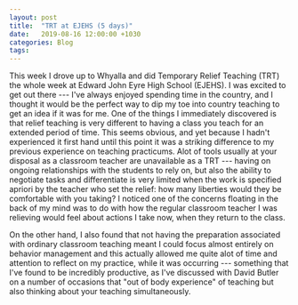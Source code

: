```yaml
---
layout: post
title:  "TRT at EJEHS (5 days)"
date:   2019-08-16 12:00:00 +1030
categories: Blog
tags: 
---
```


This week I drove up to Whyalla and did Temporary Relief Teaching (TRT) the whole week at Edward John Eyre High School (EJEHS). I was excited to get out there --- I've always enjoyed spending time in the country, and I thought it would be the perfect way to dip my toe into country teaching to get an idea if it was for me. One of the things I immediately discovered is that relief teaching is very different to having a class you teach for an extended period of time. This seems obvious, and yet because I hadn't experienced it first hand until this point it was a striking difference to my previous experience on teaching practicums. Alot of tools usually at your disposal as a classroom teacher are unavailable as a TRT --- having on ongoing relationships with the students to rely on, but also the ability to negotiate tasks and differentiate is very limited when the work is specified apriori by the teacher who set the relief: how many liberties would they be comfortable with you taking? I noticed one of the concerns floating in the back of my mind was to do with how the regular classroom teacher I was relieving would feel about actions I take now, when they return to the class.

On the other hand, I also found that not having the preparation associated with ordinary classroom teaching meant I could focus almost entirely on behavior management and this actually allowed me quite alot of time and attention to reflect on my practice, while it was occurring --- something that I've found to be incredibly productive, as I've discussed with David Butler on a number of occasions that "out of body experience" of teaching but also thinking about your teaching simultaneously.



